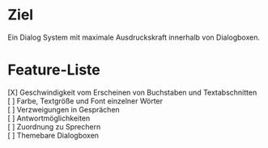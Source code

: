 # Ziel
Ein Dialog System mit maximale Ausdruckskraft innerhalb von Dialogboxen.

# Feature-Liste
[X] Geschwindigkeit vom Erscheinen von Buchstaben und Textabschnitten \
[ ] Farbe, Textgröße und Font einzelner Wörter \
[ ] Verzweigungen in Gesprächen\
[ ] Antwortmöglichkeiten\
[ ] Zuordnung zu Sprechern\
[ ] Themebare Dialogboxen
